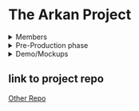 # The Arkan Project


<details>
  <summary> Members </summary>



[Henry](https://github.com/HenryBald/comprog1a3portfolio): Main sound and audio designer 

[Owen](https://github.com/SergentTooth34/gamedev1a1porfolio): Generalist and helper 

[Eli](https://www.youtube.com/watch?v=Pb-HDNUSqrE&t=20s&ab_channel=10HoursChannel): Script writer and lore developer

[James](https://www.youtube.com/watch?v=dQw4w9WgXcQ): Modeler, map designer, and animator

[Paul](https://github.com/Masterpaul562/PaulTokhtuev-Portfolio): Main programmer and game logic developer

[TJ](https://github.com/kimchi152/gamedev1a1portfolio): 2d artist, text animator 
</details>
<details>
<summary> Pre-Production phase </summary>
  
## Development Methodology Report

 The Arkan Project will be developed using an iterative software development methodology model. This is due to the fact that our group is not experienced enough to know how much time and effort will be required for each individual task and the fact that the outline for our game, including each individual task needed to develop our game, is flexible and is expected to change over time. Additionally, our project is not conducive to an incremental development methodology like the waterfall model because our project’s requirements will likely evolve with time, and are not set in stone. With an iterative development model, our team can change things that do not comply with recent additions to our project, while an incremental development methodology like the waterfall model does not allow for such changes. We can coordinate “cycles” of development with an iterative development model that can include changing things that we have already created in earlier cycles of development. The Arkan Project’s team will not have to conform to a strict guideline and process outlined at the beginning of the production process under this model, and the general framework for our project is fluid enough that an incremental development model is not viable.

## Character Plan
 Our main character is approximately 26 years old, 6 foot 1, and has a deep connection to the military having been a loyal soldier since he was 18. He was on a recoverary mission to find any survivors of a recent military plane crash but his helicopter was attacked by some sort of huge vine and He fell into a canyon. His mission is now to survive and ideally kill all creatures like the one that took down his helicopter. This mission should not be too difficult however because he is a trained survival expert and is always combat-ready, this makes him one of the best in his trade when paired with his IQ of 115.

## Script

Log #064 
We finally got funding for our project on what the boss likes to call “The Arkan Project” which is designed to be a biological weapon that is to be used on the rebels, a biological weapon meaning a living breathing force to create mass destruction. Hopefully, this war can end soon and we can stop losing people to the war. I don't know how buying out a company for 12 million dollars counts as a “company expense” but the boss says it's extremely important, so much so that it came out of his pockets. Too bad we had to wait this long for the government to green-light our project. Well anyway, I'll keep you guys updated Anderson out.

Log #165
Julius has not been acting like himself recently. He seems incredibly worried about something but he’s good enough at covering things up but no one seems to notice. I mean I get that the Arkan Project is a bit scary when you really think about it but is it really something we need to be afraid of?

Log #206
The day of the first test is upon us brothers today we know if we win or lose. Ok, we’re firing it up (light static) oh my god it's moving. IT’S MOVING YES!!! (BANG BANG BANG) …maybe a little too much, definitely too much, SHUT THIS THING DOWN! Sir, we can't, the tranquilizers aren't having an effect. Keep your guns trained on it and hopefully it doesn't break out.


## Game Goals
Much of the game will have the player exploring. The goal of doing this is to acquire resources and find new locations. With the resources they can upgrade their weapons and other things and the new locations will be like levels. They will find entrances to “dungeons” that will have a variety of enemies and a boss in them. The overall goal is to complete all dungeons and kill the final boss in the final dungeon. 

## Engine Selection

We decided to use Unity. This is because it is free and still very versatile. It gives us a physics engine to work with and many other features that will improve our game. For the mechanics, the player will be moving around with WASD and looking around with the mouse. You can sprint and jump to get over terrain. Other mechanics will be collecting resources and using them to upgrade items. You will also be able to explore and enter dungeons with enemies to kill and a boss.  

## Flow Chart
![](https://github.com/Error4984/The-Arkan-Project-2/blob/main/docs/FlowChart.drawio%20(1).png?raw=true)

## Project Management Board
[Trello](https://trello.com/b/tLZYcFz4/my-trello-board)
## Pitch Document
[Google Docs](https://docs.google.com/document/d/1qWscHGzO3AUQQVqgZV5dDUI4CwUEJxFeSY9bMrNzsHw/edit?usp=sharing)

[Slideshow](https://github.com/Error4984/The-Arkan-Project-2/blob/main/docs/Pitch%20Slideshow.pptx)

## StoryBoard

https://www.canva.com/design/DAGdIEi_Pms/8yXUfXhdbqmoEH5vENMbmw/edit
</details>


<details>
  
 <summary> Demo/Mockups </summary>
 
 ## Audio Samples

[Base Song 1](https://github.com/Error4984/The-Arkan-Project-2/blob/main/Assets/Audio/Music/ArkanBase.wav)

[Start Screen](https://github.com/Error4984/The-Arkan-Project-2/blob/main/Assets/Audio/Music/ArkanStart.wav)

[Battle Song](https://github.com/Error4984/The-Arkan-Project-2/blob/main/Assets/Audio/Music/Arkan_Battle.wav)

[Battle Song (2nd Version)](https://github.com/Error4984/The-Arkan-Project-2/blob/main/Assets/Audio/Music/Arkan_Battle_ver2.wav)

[Ambient Track](https://github.com/Error4984/The-Arkan-Project-2/blob/main/Assets/Audio/Music/Isolation.wav)

[Suspenseful Track](https://github.com/Error4984/The-Arkan-Project-2/blob/main/Assets/Audio/Music/OlympicParafencing.wav)

## Start Screen
![image](https://github.com/user-attachments/assets/d068c933-3f23-4232-b62b-476c7d1d66fe)
## Gameplay Mockups
![image](https://github.com/user-attachments/assets/fb1509b5-51bd-4b81-bfce-a59316b65f5d)
## Game Over Screen
![image](https://github.com/user-attachments/assets/b3b3686f-9a13-4d8d-9882-689a7a098f28)
## Company Factions/ Manufacturers
![image](https://github.com/user-attachments/assets/b23ed3ad-c9d5-4f36-857e-5f39db9830ff)

![Screenshot 2025-02-24 at 8 57 06 AM](https://github.com/user-attachments/assets/247b2686-27bf-498a-afc9-210a407a8a8b)

![Screenshot 2025-03-03 at 8 10 48 AM](https://github.com/user-attachments/assets/fec0e123-8270-4217-8e39-18af62a88969)
## Start Screen (Base)
![TheArkanProject-StartScreenBaseTJ](https://github.com/user-attachments/assets/a4956a7b-8bd9-427a-8009-46ce50410a31)
</details>





## link to project repo
[Other Repo](https://github.com/Masterpaul562/The-Arkan-Project)
